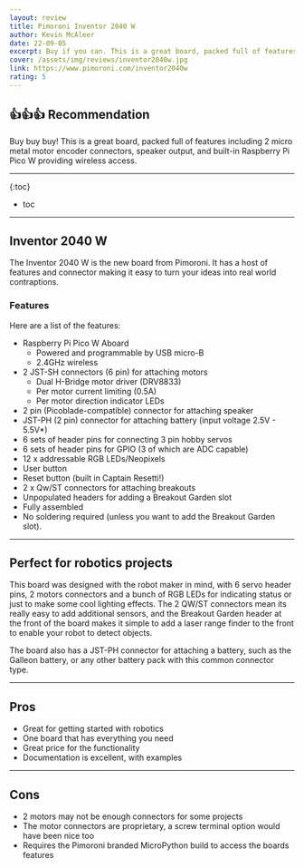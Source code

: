 ```yaml
---
layout: review
title: Pimoroni Inventor 2040 W
author: Kevin McAleer
date: 22-09-05
excerpt: Buy if you can. This is a great board, packed full of features including 2 micro metal motor encoder connectors, speaker output, and built-in Raspberry Pi Pico W providing wireless access.
cover: /assets/img/reviews/inventor2040w.jpg
link: https://www.pimoroni.com/inventor2040w
rating: 5
---
```


## 👍👍👍 Recommendation

Buy buy buy! This is a great board, packed full of features including 2 micro metal motor encoder connectors, speaker output, and built-in Raspberry Pi Pico W providing wireless access.

---

{:toc}
* toc

---

## Inventor 2040 W

The Inventor 2040 W is the new board from Pimoroni. It has a host of features and connector making it easy to turn your ideas into real world contraptions.


### Features

Here are a list of the features:

* Raspberry Pi Pico W Aboard
    * Powered and programmable by USB micro-B
    * 2.4GHz wireless
* 2 JST-SH connectors (6 pin) for attaching motors
    * Dual H-Bridge motor driver (DRV8833)
    * Per motor current limiting (0.5A)
    * Per motor direction indicator LEDs
* 2 pin (Picoblade-compatible) connector for attaching speaker
* JST-PH (2 pin) connector for attaching battery (input voltage 2.5V - 5.5V*)
* 6 sets of header pins for connecting 3 pin hobby servos
* 6 sets of header pins for GPIO (3 of which are ADC capable)
* 12 x addressable RGB LEDs/Neopixels
* User button
* Reset button (built in Captain Resetti!)
* 2 x Qw/ST connectors for attaching breakouts
* Unpopulated headers for adding a Breakout Garden slot
* Fully assembled
* No soldering required (unless you want to add the Breakout Garden slot).

---

## Perfect for robotics projects

This board was designed with the robot maker in mind, with 6 servo header pins, 2 motors connectors and a bunch of RGB LEDs for indicating status or just to make some cool lighting effects. The 2 QW/ST connectors mean its really easy to add additional sensors, and the Breakout Garden header at the front of the board makes it simple to add a laser range finder to the front to enable your robot to detect objects.

The board also has a JST-PH connector for attaching a battery, such as the Galleon battery, or any other battery pack with this common connector type.

---

## Pros

* Great for getting started with robotics
* One board that has everything you need
* Great price for the functionality
* Documentation is excellent, with examples

---

## Cons

* 2 motors may not be enough connectors for some projects
* The motor connectors are proprietary, a screw terminal option would have been nice too
* Requires the Pimoroni branded MicroPython build to access the boards features